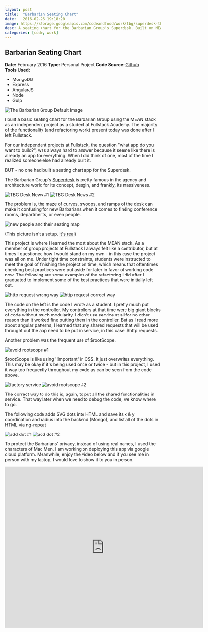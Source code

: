 ```yaml
---
layout: post
title:  "Barbarian Seating Chart"
date:   2016-02-26 19:18:20
image: https://storage.googleapis.com/codeandfood/work/tbg/superdesk-thumbnail.png
desc: A seating chart for the Barbarian Group's Superdesk. Built on MEAN stack.
categories: [code, work]
---
```


<div class="project-description">
	<h2>Barbarian Seating Chart</h2>
	<div class="desc">
		<span><strong>Date:</strong> February 2016</span>
		<span><strong>Type:</strong> Personal Project</span>
		<span><strong>Code Source:</strong> <a href="https://github.com/jeesunikim/superdesk" target="_blank">Github</a></span>
	</div>
	<div class="desc">
		<span><strong>Tools Used:</strong></span>
		<ul>
			<li>MongoDB</li>
			<li>Express</li>
			<li>AngularJS</li>
			<li>Node</li>
			<li>Gulp</li>
		</ul>
	</div>
</div>

<div class="project-image">
	<img src="https://storage.googleapis.com/codeandfood/work/tbg/superdesk.png" alt="The Barbarian Group Default Image" />
</div>

<p>I built a basic seating chart for the Barbarian Group using the MEAN stack as an independent project as a student at Fullstack Academy. The majority of the functionality (and refactoring work) present today was done after I left Fullstack.</p>

<p>For our independent projects at Fullstack, the question "what app do you want to build?", was always hard to answer because it seeme like there is already an app for everything. When I did think of one, most of the time I realized someone else had already built it.</p>

<p>BUT - no one had built a seating chart app for the Superdesk.</p>

<p>The Barbarian Group's <a href="http://www.architectmagazine.com/technology/detail/innovative-detail-the-superdesk-at-the-barbarian-group-office_o" target="_blank">Superdesk</a> is pretty famous in the agency and architecture world for its concept, desgin, and frankly, its massiveness.</p>

<div class="project-image inline">
	<img src="https://storage.googleapis.com/codeandfood/work/tbg/desk-01.png" alt="TBG Desk News #1" />
	<img src="https://storage.googleapis.com/codeandfood/work/tbg/desk-03.png" alt="TBG Desk News #2" />
</div>

<p>The problem is, the maze of curves, swoops, and ramps of the desk can make it confusing for new Barbarians when it comes to finding conference rooms, departments, or even people.</p>

<div class="project-image">
	<img src="https://storage.googleapis.com/codeandfood/work/tbg/new-people.jpg" alt="new people and their seating map" />
	<p>(This picture isn't a setup. <u>It's real</u>)</p>
</div>

<p>
	This project is where I learned the most about the MEAN stack. As a member of group projects at Fullstack I always felt like a contributor, but at times I questioned how I would stand on my own - in this case the project was all on me. Under tight time constraints, students were instructed to meet the goal of finishing the project on time, which means that oftentimes checking best practices were put aside for later in favor of working code now. The following are some examples of the refactoring I did after I graduated to implement some of the best practices that were initially left out.</p>

<div class="project-image inline">
	<img src="https://storage.googleapis.com/codeandfood/work/tbg/http-01.png" alt="http request wrong way" />
	<img src="https://storage.googleapis.com/codeandfood/work/tbg/http-02.png" alt="http request correct way" />
</div>

<p>The code on the left is the code I wrote as a student. I pretty much put everything in the controller. My controllers at that time were big giant blocks of code without much modularity. I didn't use service at all for no other reason than it worked fine putting them in the controller. But as I read more about angular patterns, I learned that any shared requests that will be used throught out the app need to be put in service, in this case, $http requests.</p>

<p>Another problem was the frequent use of $rootScope.</p>

<div class="project-image">
	<img src="https://storage.googleapis.com/codeandfood/work/tbg/avoid-rootscope-01.png" alt="avoid rootscope #1" />
</div>

<p>$rootScope is like using '!important' in CSS. It just overwrites everything. This may be okay if it's being used once or twice - but in this project, I used it way too frequently throughout my code as can be seen from the code above.</p>

<div class="project-image inline">
	<img src="https://storage.googleapis.com/codeandfood/work/tbg/factory-service.png" alt="factory service" />
	<img src="https://storage.googleapis.com/codeandfood/work/tbg/avoid-rootscope-02.png" alt="avoid rootscope #2" />
</div>

<p>The correct way to do this is, again, to put all the shared functionalities in service. That way later when we need to debug the code, we know where to go.</p>

<p>The following code adds SVG dots into HTML and save its x &amp; y coordination and radius into the backend (Mongo), and list all of the dots in HTML via ng-repeat</p>

<div class="project-image inline">
	<img src="https://storage.googleapis.com/codeandfood/work/tbg/add-dot-01.png" alt="add dot #1" />
	<img src="https://storage.googleapis.com/codeandfood/work/tbg/add-dot-02.png" alt="add dot #2" />
</div>

<p>To protect the Barbarians' privacy, instead of using real names, I used the characters of Mad Men. I am working on deploying this app via google cloud platform. Meanwhile, enjoy the video below and if you see me in person with my laptop, I would love to show it to you in person.</p>

<div class="project-image">
	<iframe src="https://player.vimeo.com/video/179829826" width="640" height="522" frameborder="0" webkitallowfullscreen mozallowfullscreen allowfullscreen></iframe>
</div>